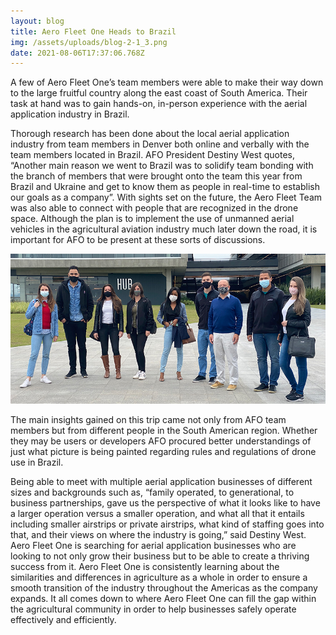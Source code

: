 ```yaml
---
layout: blog
title: Aero Fleet One Heads to Brazil
img: /assets/uploads/blog-2-1_3.png
date: 2021-08-06T17:37:06.768Z
---
```

A few of Aero Fleet One’s team members were able to make their way down to the large fruitful country along the east coast of South America. Their task at hand was to gain hands-on, in-person experience with the aerial application industry in Brazil. 

Thorough research has been done about the local aerial application industry from team members in Denver both online and verbally with the team members located in Brazil. AFO President Destiny West quotes, “Another main reason we went to Brazil was to solidify team bonding with the branch of members that were brought onto the team this year from Brazil and Ukraine and get to know them as people in real-time to establish our goals as a company”. With sights set on the future, the Aero Fleet Team was also able to connect with people that are recognized in the drone space. Although the plan is to implement the use of unmanned aerial vehicles in the agricultural aviation industry much later down the road, it is important for AFO to be present at these sorts of discussions.

![AFO team members meet with aerial applicators to discuss development of agricultural aviation.](/assets/uploads/blog_2.2.jpg "AFO team members meet with aerial applicators to discuss development of agricultural aviation.")

The main insights gained on this trip came not only from AFO team members but from different people in the South American region. Whether they may be users or developers AFO procured better understandings of just what picture is being painted regarding rules and regulations of drone use in Brazil. 

Being able to meet with multiple aerial application businesses of different sizes and backgrounds such as, “family operated, to generational, to business partnerships, gave us the perspective of what it looks like to have a larger operation versus a smaller operation, and what all that it entails including smaller airstrips or private airstrips, what kind of staffing goes into that, and their views on where the industry is going,” said Destiny West. Aero Fleet One is searching for aerial application businesses who are looking to not only grow their business but to be able to create a thriving success from it. Aero Fleet One is consistently learning about the similarities and differences in agriculture as a whole in order to ensure a smooth transition of the industry throughout the Americas as the company expands. It all comes down to where Aero Fleet One can fill the gap within the agricultural community in order to help businesses safely operate effectively and efficiently.